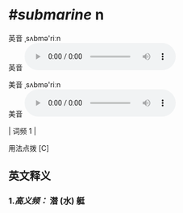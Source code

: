 # ***\#submarine*** n
英音 ˌsʌbmə'riːn  
英音
<audio src="./media/submarine-B.aac" controls="controls"></audio>

美音 ˌsʌbmə'riːn  
美音
<audio src="./media/submarine.aac" controls="controls"></audio>



| 词频 1 |  

用法点拨  [C]

英文释义
---
### 1.*高义频：* **潜 (水) 艇**  


